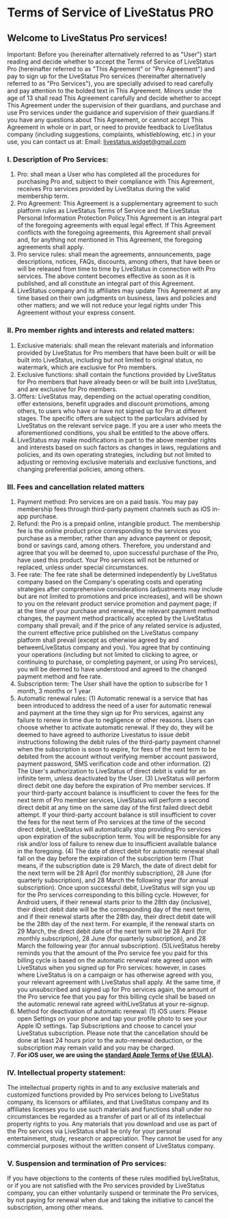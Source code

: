 # Terms of Service of LiveStatus PRO

## Welcome to LiveStatus Pro services!

Important: Before you (hereinafter alternatively referred to as "User") start reading and decide whether to accept the Terms of Service of LiveStatus Pro (hereinafter referred to as "This Agreement" or "Pro Agreement") and pay to sign up for the LiveStatus Pro services (hereinafter alternatively referred to as "Pro Services"), you are specially advised to read carefully and pay attention to the bolded text in This Agreement. Minors under the age of 13 shall read This Agreement carefully and decide whether to accept This Agreement under the supervision of their guardians, and purchase and use Pro services under the guidance and supervision of their guardians.If you have any questions about This Agreement, or cannot accept This Agreement in whole or in part, or need to provide feedback to LiveStatus company (including suggestions, complaints, whistleblowing, etc.) in your use, you can contact us at:
Email: livestatus.widget@gmail.com

### I. Description of Pro Services:

1. Pro: shall mean a User who has completed all the procedures for purchasing Pro and, subject to their compliance with This Agreement, receives Pro services provided by LiveStatus during the valid membership term.
2. Pro Agreement: This Agreement is a supplementary agreement to such platform rules as LiveStatus Terms of Service and the LiveStatus Personal Information Protection Policy.This Agreement is an integral part of the foregoing agreements with equal legal effect. If This Agreement conflicts with the foregoing agreements, this Agreement shall prevail and, for anything not mentioned in This Agreement, the foregoing agreements shall apply.
3. Pro service rules: shall mean the agreements, announcements, page descriptions, notices, FAQs, discounts, among others, that have been or will be released from time to time by LiveStatus in connection with Pro services. The above content becomes effective as soon as it is published, and all constitute an integral part of this Agreement.
4. LiveStatus company and its affiliates may update This Agreement at any time based on their own judgments on business, laws and policies and other matters; and we will not reduce your legal rights under This Agreement without your express consent.

### II. Pro member rights and interests and related matters:

1. Exclusive materials: shall mean the relevant materials and information provided by LiveStatus for Pro members that have been built or will be built into LiveStatus, including but not limited to original status, no watermark, which are exclusive for Pro members.
2. Exclusive functions: shall contain the functions provided by LiveStatus for Pro members that have already been or will be built into LiveStatus, and are exclusive for Pro members.
3. Offers: LiveStatus may, depending on the actual operating condition, offer extensions, benefit upgrades and discount promotions, among others, to users who have or have not signed up for Pro at different stages. The specific offers are subject to the particulars advised by LiveStatus on the relevant service page. If you are a user who meets the aforementioned conditions, you shall be entitled to the above offers.
4. LiveStatus may make modifications in part to the above member rights and interests based on such factors as changes in laws, regulations and policies, and its own operating strategies, including but not limited to adjusting or removing exclusive materials and exclusive functions, and changing preferential policies, among others.

### III. Fees and cancellation related matters

1. Payment method: Pro services are on a paid basis. You may pay membership fees through third-party payment channels such as iOS in-app purchase.
2. Refund: the Pro is a prepaid online, intangible product. The membership fee is the online product price corresponding to the services you purchase as a member, rather than any advance payment or deposit, bond or savings card, among others. Therefore, you understand and agree that you will be deemed to, upon successful purchase of the Pro, have used this product. Your Pro services will not be returned or replaced, unless under special circumstances.
3. Fee rate: The fee rate shall be determined independently by LiveStatus company based on the Company's operating costs and operating strategies after comprehensive considerations (adjustments may include but are not limited to promotions and price increases), and will be shown to you on the relevant product service promotion and payment page; if at the time of your purchase and renewal, the relevant payment method changes, the payment method practically accepted by the LiveStatus company shall prevail; and if the price of any related service is adjusted, the current effective price published on the LiveStatus company platform shall prevail (except as otherwise agreed by and betweenLiveStatus company and you). You agree that by continuing your operations (including but not limited to clicking to agree, or continuing to purchase, or completing payment, or using Pro services), you will be deemed to have understood and agreed to the changed payment method and fee rate.
4. Subscription term:
The User shall have the option to subscribe for 1 month, 3 months or 1 year.
5. Automatic renewal rules:
(1) Automatic renewal is a service that has been introduced to address the need of a user for automatic renewal and payment at the time they sign up for Pro services, against any failure to renew in time due to negligence or other reasons. Users can choose whether to activate automatic renewal. If they do, they will be deemed to have agreed to authorize Livestatus to issue debit instructions following the debit rules of the third-party payment channel when the subscription is soon to expire, for fees of the next term to be debited from the account without verifying member account password, payment password, SMS verification code and other information.
(2) The User's authorization to LiveStatus of direct debit is valid for an infinite term, unless deactivated by the User.
(3) LiveStatus will perform direct debit one day before the expiration of Pro member services. If your third-party account balance is insufficient to cover the fees for the next term of Pro member services, LiveStatus will perform a second direct debit at any time on the same day of the first failed direct debit attempt. If your third-party account balance is still insufficient to cover the fees for the next term of Pro services at the time of the second direct debit, LiveStatus will automatically stop providing Pro services upon expiration of the subscription term. You will be responsible for any risk and/or loss of failure to renew due to insufficient available balance in the foregoing.
(4) The date of direct debit for automatic renewal shall fall on the day before the expiration of the subscription term (That means, if the subscription date is 29 March, the date of direct debit for the next term will be 28 April (for monthly subscription), 28 June (for quarterly subscription), and 28 March the following year (for annual subscription). Once upon successful debit, LiveStatus will sign you up for the Pro services corresponding to this billing cycle. However, for Android users, if their renewal starts prior to the 28th day (inclusive), their direct debit date will be the corresponding day of the next term, and if their renewal starts after the 28th day, their direct debit date will be the 28th day of the next term. For example, if the renewal starts on 29 March, the direct debit date of the next term will be 28 April (for monthly subscription), 28 June (for quarterly subscription), and 28 March the following year (for annual subscription).
(5)LiveStatus hereby reminds you that the amount of the Pro service fee you paid for this billing cycle is based on the automatic renewal rate agreed upon with LiveStatus when you signed up for Pro services: however, in cases where LiveStatus is on a campaign or has otherwise agreed with you, your relevant agreement with LiveStatus shall apply. At the same time, if you unsubscribed and signed up for Pro services again, the amount of the Pro service fee that you pay for this billing cycle shall be based on the automatic renewal rate agreed withLiveStatus at your re-signup.
6. Method for deactivation of automatic renewal:
(1) iOS users: Please open Settings on your phone and tap your profile photo to see your Apple ID settings. Tap Subscriptions and choose to cancel your LiveStatus subscription. Please note that the cancellation should be done at least 24 hours prior to the auto-renewal deduction, or the subscription may remain valid and you may be charged.
5. **For iOS user, we are using the [standard Apple Terms of Use (EULA)](https://www.apple.com/legal/internet-services/itunes/dev/stdeula/).**

### IV. Intellectual property statement:

The intellectual property rights in and to any exclusive materials and customized functions provided by Pro services belong to LiveStatus company, its licensors or affiliates, and that LiveStatus company and its affiliates licenses you to use such materials and functions shall under no circumstances be regarded as a transfer of part or all of its intellectual property rights to you. Any materials that you download and use as part of the Pro services via LiveStatus shall be only for your personal entertainment, study, research or appreciation. They cannot be used for any commercial purposes without the written consent of LiveStatus company.

### V. Suspension and termination of Pro services:

If you have objections to the contents of these rules modified byLiveStatus, or if you are not satisfied with the Pro services provided by LiveStatus company, you can either voluntarily suspend or terminate the Pro services, by not paying for renewal when due and taking the initiative to cancel the subscription, among other means.